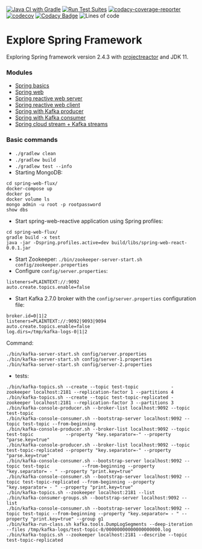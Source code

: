 [![Java CI with Gradle](https://github.com/felipegutierrez/explore-spring/actions/workflows/gradle.yml/badge.svg?branch=main)](https://github.com/felipegutierrez/explore-spring/actions/workflows/gradle.yml)
[![Run Test Suites](https://github.com/felipegutierrez/explore-spring/actions/workflows/codecov-test-suites.yml/badge.svg)](https://github.com/felipegutierrez/explore-spring/actions/workflows/codecov-test-suites.yml)
[![codacy-coverage-reporter](https://github.com/felipegutierrez/explore-spring/actions/workflows/codacy-coverage-reporter.yml/badge.svg)](https://github.com/felipegutierrez/explore-spring/actions/workflows/codacy-coverage-reporter.yml)
[![codecov](https://codecov.io/gh/felipegutierrez/explore-spring/branch/main/graph/badge.svg?token=GOUUP2T07P)](https://codecov.io/gh/felipegutierrez/explore-spring)
[![Codacy Badge](https://api.codacy.com/project/badge/Grade/9a331d3f2b594cdea7a1acfa78a98153)](https://app.codacy.com/gh/felipegutierrez/explore-spring?utm_source=github.com&utm_medium=referral&utm_content=felipegutierrez/explore-spring&utm_campaign=Badge_Grade_Settings)
![Lines of code](https://img.shields.io/tokei/lines/github/felipegutierrez/explore-spring)

# Explore Spring Framework

Exploring Spring framework version 2.4.3 with [projectreactor](https://projectreactor.io/) and JDK 11.

### Modules

- [Spring basics](spring-basics)
- [Spring web](spring-web)
- [Spring reactive web server](spring-web-react)
- [Spring reactive web client](spring-web-react-client)
- [Spring with Kafka producer](spring-kafka-library-producer)
- [Spring with Kafka consumer](spring-kafka-library-consumer)
- [Spring cloud stream + Kafka streams](spring-kafka-stream)

### Basic commands

- `./gradlew clean`
- `./gradlew build`
- `./gradlew test --info`
- Starting MongoDB:
```
cd spring-web-flux/
docker-compose up
docker ps
docker volume ls
mongo admin -u root -p rootpassword
show dbs
```
- Start spring-web-reactive application using Spring profiles:
```
cd spring-web-flux/
gradle build -x test
java -jar -Dspring.profiles.active=dev build/libs/spring-web-react-0.0.1.jar
```
- Start Zookeeper: `./bin/zookeeper-server-start.sh config/zookeeper.properties`
- Configure `config/server.properties`:
```
listeners=PLAINTEXT://:9092
auto.create.topics.enable=false
```
- Start Kafka 2.7.0 broker with the `config/server.properties` configuration file:
```
broker.id=0|1|2
listeners=PLAINTEXT://:9092|9093|9094
auto.create.topics.enable=false
log.dirs=/tmp/kafka-logs-0|1|2
```
Command:
```
./bin/kafka-server-start.sh config/server.properties
./bin/kafka-server-start.sh config/server-1.properties
./bin/kafka-server-start.sh config/server-2.properties
```
- tests:
```
./bin/kafka-topics.sh --create --topic test-topic            -zookeeper localhost:2181 --replication-factor 1 --partitions 4
./bin/kafka-topics.sh --create --topic test-topic-replicated -zookeeper localhost:2181 --replication-factor 3 --partitions 3
./bin/kafka-console-producer.sh --broker-list localhost:9092 --topic test-topic
./bin/kafka-console-consumer.sh --bootstrap-server localhost:9092 --topic test-topic --from-beginning
./bin/kafka-console-producer.sh --broker-list localhost:9092 --topic test-topic            --property "key.separator=-" --property "parse.key=true"
./bin/kafka-console-producer.sh --broker-list localhost:9092 --topic test-topic-replicated --property "key.separator=-" --property "parse.key=true"
./bin/kafka-console-consumer.sh --bootstrap-server localhost:9092 --topic test-topic            --from-beginning --property "key.separator= - " --property "print.key=true"
./bin/kafka-console-consumer.sh --bootstrap-server localhost:9092 --topic test-topic-replicated --from-beginning --property "key.separator= - " --property "print.key=true"
./bin/kafka-topics.sh --zookeeper localhost:2181 --list
./bin/kafka-consumer-groups.sh --bootstrap-server localhost:9092 --list
./bin/kafka-console-consumer.sh --bootstrap-server localhost:9092 --topic test-topic --from-beginning --property "key.separator= - " --property "print.key=true" --group g1
./bin/kafka-run-class.sh kafka.tools.DumpLogSegments --deep-iteration --files /tmp/kafka-logs/test-topic-0/00000000000000000000.log
./bin/kafka-topics.sh --zookeeper localhost:2181 --describe --topic test-topic-replicated
```




